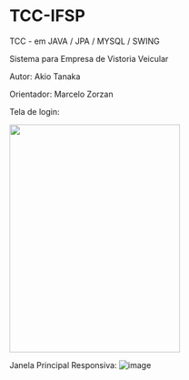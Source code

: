 # TCC-IFSP
TCC - em JAVA / JPA / MYSQL / SWING

Sistema para Empresa de Vistoria Veicular

Autor: Akio Tanaka

Orientador: Marcelo Zorzan

Tela  de login:

<img src="https://user-images.githubusercontent.com/54818331/179649406-3c0a7b2e-82f4-406c-b26a-c6db0612e0ea.png" width="300" height="400">

Janela Principal Responsiva:
![image](https://user-images.githubusercontent.com/54818331/179649441-a4e79593-7ace-4e1f-9057-d21fa06e85ba.png)


